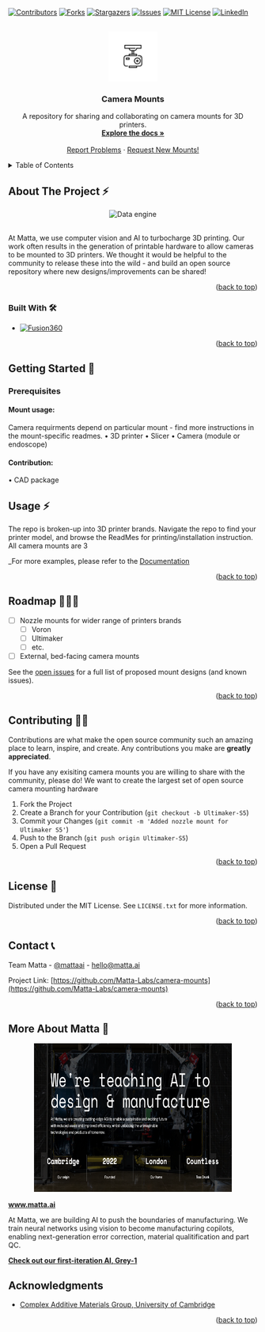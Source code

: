 <!-- Improved compatibility of back to top link: See: https://github.com/othneildrew/Best-README-Template/pull/73 -->
<a name="readme-top"></a>
<!--
*** Thanks for checking out the Best-README-Template. If you have a suggestion
*** that would make this better, please fork the repo and create a pull request
*** or simply open an issue with the tag "enhancement".
*** Don't forget to give the project a star!
*** Thanks again! Now go create something AMAZING! :D
-->



<!-- PROJECT SHIELDS -->
<!--
*** I'm using markdown "reference style" links for readability.
*** Reference links are enclosed in brackets [ ] instead of parentheses ( ).
*** See the bottom of this document for the declaration of the reference variables
*** for contributors-url, forks-url, etc. This is an optional, concise syntax you may use.
*** https://www.markdownguide.org/basic-syntax/#reference-style-links
-->
[![Contributors][contributors-shield]][contributors-url]
[![Forks][forks-shield]][forks-url]
[![Stargazers][stars-shield]][stars-url]
[![Issues][issues-shield]][issues-url]
[![MIT License][license-shield]][license-url]
[![LinkedIn][linkedin-shield]][linkedin-url]



<!-- PROJECT LOGO -->
<br />
<div align="center">
  <a href="https://github.com/Matta-Labs/camera-mounts">
    <img src="images/project-logo.jpg" alt="Logo" width="100" height="100">
  </a>

<h3 align="center">Camera Mounts</h3>

  <p align="center">
    A repository for sharing and collaborating on camera mounts for 3D printers.
    <br />
    <a href="https://github.com/Matta-Labs/camera-mounts"><strong>Explore the docs »</strong></a>
    <br />
    <br />
    <a href="https://github.com/Matta-Labs/camera-mounts/issues">Report Problems</a>
    ·
    <a href="https://github.com/Matta-Labs/camera-mounts/issues">Request New Mounts!</a>
  </p>
</div>



<!-- TABLE OF CONTENTS -->
<details>
  <summary>Table of Contents</summary>
  <ol>
    <li>
      <a href="#about-the-project">About The Project</a>
      <ul>
        <li><a href="#built-with">Built With</a></li>
      </ul>
    </li>
    <li>
      <a href="#getting-started">Getting Started</a>
      <ul>
        <li><a href="#prerequisites">Prerequisites</a></li>
        <li><a href="#installation">Installation</a></li>
      </ul>
    </li>
    <li><a href="#usage">Usage</a></li>
    <li><a href="#roadmap">Roadmap</a></li>
    <li><a href="#contributing">Contributing</a></li>
    <li><a href="#license">License</a></li>
    <li><a href="#contact">Contact</a></li>
    <li><a href="#acknowledgments">Acknowledgments</a></li>
  </ol>
</details>



<!-- ABOUT THE PROJECT -->
## About The Project ⚡️

<div  align="center" >
  <img src="images/data-engine.gif" alt="Data engine" width="400" height="300">
</div>
<br />

At Matta, we use computer vision and AI to turbocharge 3D printing. Our work often results in the generation of printable hardware to allow cameras to be mounted to 3D printers. We thought it would be helpful to the community to release these into the wild - and build an open source repository where new designs/improvements can be shared! 

<p align="right">(<a href="#readme-top">back to top</a>)</p>



### Built With 🛠️

* [![Fusion360][Fusion.360]][Fusion-url]

<p align="right">(<a href="#readme-top">back to top</a>)</p>



<!-- GETTING STARTED -->
## Getting Started 🚀

### Prerequisites

#### Mount usage:
Camera requirments depend on particular mount - find more instructions in the mount-specific readmes.
• 3D printer
• Slicer
• Camera (module or endoscope)

#### Contribution:

• CAD package


<!-- USAGE EXAMPLES -->
## Usage ⚡️

The repo is broken-up into 3D printer brands. Navigate the repo to find your printer model, and browse the ReadMes for printing/installation instruction. All camera mounts are 3

_For more examples, please refer to the [Documentation](https://example.com)

<p align="right">(<a href="#readme-top">back to top</a>)</p>



<!-- ROADMAP -->
## Roadmap 🚴🏼‍♂️

- [ ] Nozzle mounts for wider range of printers brands
  - [ ] Voron
  - [ ] Ultimaker
  - [ ] etc.
- [ ] External, bed-facing camera mounts

See the [open issues](https://github.com/Matta-Labs/camera-mounts/issues) for a full list of proposed mount designs (and known issues).

<p align="right">(<a href="#readme-top">back to top</a>)</p>



<!-- CONTRIBUTING -->
## Contributing 👏🏼

Contributions are what make the open source community such an amazing place to learn, inspire, and create. Any contributions you make are **greatly appreciated**.

If you have any exisiting camera mounts you are willing to share with the community, please do! We want to create the largest set of open source camera mounting hardware 

1. Fork the Project
2. Create a Branch for your Contribution (`git checkout -b Ultimaker-S5`)
3. Commit your Changes (`git commit -m 'Added nozzle mount for Ultimaker S5'`)
4. Push to the Branch (`git push origin Ultimaker-S5`)
5. Open a Pull Request

<p align="right">(<a href="#readme-top">back to top</a>)</p>



<!-- LICENSE -->
## License 📄

Distributed under the MIT License. See `LICENSE.txt` for more information.

<p align="right">(<a href="#readme-top">back to top</a>)</p>



<!-- CONTACT -->
## Contact 📞

Team Matta - [@mattaai](https://twitter.com/mattaai) - hello@matta.ai

Project Link: [https://github.com/Matta-Labs/camera-mounts](https://github.com/Matta-Labs/camera-mounts)

<p align="right">(<a href="#readme-top">back to top</a>)</p>

<!-- MORE ABOUT MATTA -->
## More About Matta 🔷

<div  align="center" >
  <img src="images/matta-about.png" alt="Data engine" width="400" height="300">
</div>


<a href="https://matta.ai"><strong>www.matta.ai</strong></a>

At Matta, we are building AI to push the boundaries of manufacturing. We train neural networks using vision to become manufacturing copilots, enabling next-generation error correction, material qualitification and part QC.

<a href="https://matta.ai/greymatta"><strong>Check out our first-iteration AI, Grey-1</strong></a>

<!-- ACKNOWLEDGMENTS -->
## Acknowledgments

* [Complex Additive Materials Group, University of Cambridge](https://github.com/cam-cambridge)

<p align="right">(<a href="#readme-top">back to top</a>)</p>



<!-- MARKDOWN LINKS & IMAGES -->
<!-- https://www.markdownguide.org/basic-syntax/#reference-style-links -->
[contributors-shield]: https://img.shields.io/github/contributors/Matta-Labs/camera-mounts.svg?style=for-the-badge
[contributors-url]: https://github.com/Matta-Labs/camera-mounts/graphs/contributors
[forks-shield]: https://img.shields.io/github/forks/Matta-Labs/camera-mounts.svg?style=for-the-badge
[forks-url]: https://github.com/Matta-Labs/camera-mounts/network/members
[stars-shield]: https://img.shields.io/github/stars/Matta-Labs/camera-mounts.svg?style=for-the-badge
[stars-url]: https://github.com/Matta-Labs/camera-mounts/stargazers
[issues-shield]: https://img.shields.io/github/issues/Matta-Labs/camera-mounts.svg?style=for-the-badge
[issues-url]: https://github.com/Matta-Labs/camera-mounts/issues
[license-shield]: https://img.shields.io/github/license/Matta-Labs/camera-mounts.svg?style=for-the-badge
[license-url]: https://github.com/Matta-Labs/camera-mounts/blob/master/LICENSE.txt
[linkedin-shield]: https://img.shields.io/badge/-LinkedIn-black.svg?style=for-the-badge&logo=linkedin&colorB=555
[linkedin-url]: https://www.linkedin.com/company/mattaai
[de-gif]: images/data-engine.gif
[Fusion.360]: https://img.shields.io/badge/Autodesk-Fusion%20360-FC6E26?style=for-the-badge&logo=autodesk&logoColor=white
[Fusion-url]: https://autodesk.com/products/fusion360/overview
